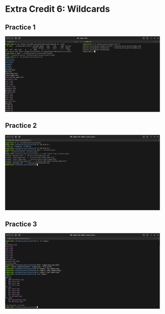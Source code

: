 # Extra Credit 6: Wildcards

## Practice 1
![Challenge1](extra6.cha1.png)

## Practice 2
![Challenge2](extra6.cha2.png)

## Practice 3
![Challenge3](extra6.cha3.png)
